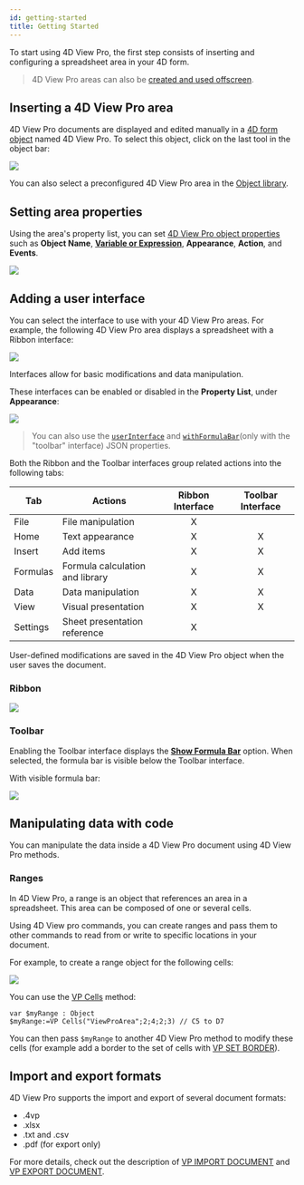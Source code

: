 ```yaml
---
id: getting-started
title: Getting Started
---
```


To start using 4D View Pro, the first step consists of inserting and configuring a spreadsheet area in your 4D form.

> 4D View Pro areas can also be [created and used offscreen](method-list.md#vp-run-offscreen-area).

## Inserting a 4D View Pro area  

4D View Pro documents are displayed and edited manually in a [4D form object](FormObjects/viewProArea_overview.md) named 4D View Pro. To select this object, click on the last tool in the object bar:

![](assets/en/ViewPro/vpArea.PNG)

You can also select a preconfigured 4D View Pro area in the [Object library](FormEditor/objectLibrary.md). 

## Setting area properties

Using the area's property list, you can set [4D View Pro object properties](FormObjects/viewProArea_overview.md#supported-properties) such as **Object Name**, [**Variable or Expression**](overview.md#about-the-4d-view-pro-form-object-variable), **Appearance**, **Action**, and **Events**.

![](assets/en/ViewPro/vpPropertyList.PNG)

## Adding a user interface

You can select the interface to use with your 4D View Pro areas. For example, the following 4D View Pro area displays a spreadsheet with a Ribbon interface:

![](assets/en/ViewPro/vpSpreadsheet.PNG)

Interfaces allow for basic modifications and data manipulation. 

These interfaces can be enabled or disabled in the **Property List**, under **Appearance**:  

![](assets/en/ViewPro/vpUserInterface.PNG)

> You can also use the [`userInterface`](FormObjects/properties_Appearance.md#user-interface) and [`withFormulaBar`](FormObjects/properties_Appearance.md#show-formula-bar)(only with the "toolbar" interface) JSON properties.  

Both the Ribbon and the Toolbar interfaces group related actions into the following tabs: 	

|Tab| 	Actions	|Ribbon Interface|	Toolbar Interface|
|---|---|:---:|:---:|
|File|File manipulation|X| |	 
|Home|Text appearance|X|X|
|Insert|Add items| X| X|
|Formulas|Formula calculation and library|	 X|X|
|Data|Data manipulation|X| X|
|View|Visual presentation| X| X|
|Settings|Sheet presentation reference|X| |	 


User-defined modifications are saved in the 4D View Pro object when the user saves the document.

### Ribbon

![](assets/en/ViewPro/vpRibbon.PNG)

### Toolbar

Enabling the Toolbar interface displays the [**Show Formula Bar**](FormObjects/properties_Appearance.md#show-formula-bar) option. When selected, the formula bar is visible below the Toolbar interface. 

With visible formula bar:

![](assets/en/ViewPro/vpToolbar.PNG)

## Manipulating data with code

You can manipulate the data inside a 4D View Pro document using 4D View Pro methods. 

### Ranges 

In 4D View Pro, a range is an object that references an area in a spreadsheet. This area can be composed of one or several cells. 

Using 4D View pro commands, you can create ranges and pass them to other commands to read from or write to specific locations in your document.

For example, to create a range object for the following cells:

![](assets/en/ViewPro/vp-cells.png)

You can use the [VP Cells](method-list.md#vp-cells) method:

```4d 
var $myRange : Object
$myRange:=VP Cells("ViewProArea";2;4;2;3) // C5 to D7
```

You can then pass `$myRange` to another 4D View Pro method to modify these cells (for example add a border to the set of cells with [VP SET BORDER](method-list.md#vp-set-border)).

## Import and export formats 

4D View Pro supports the import and export of several document formats:
* .4vp
* .xlsx
* .txt and .csv
* .pdf (for export only)

For more details, check out the description of [VP IMPORT DOCUMENT](method-list.md#vp-import-document) and [VP EXPORT DOCUMENT](method-list.md#vp-export-document).
